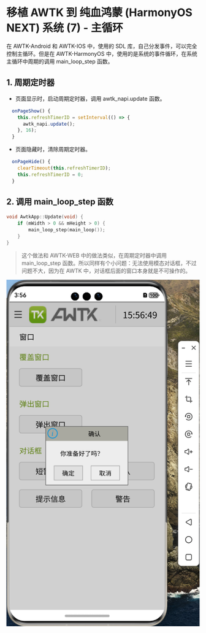 # 移植 AWTK 到 纯血鸿蒙 (HarmonyOS NEXT) 系统 (7) - 主循环

在 AWTK-Android 和 AWTK-IOS 中，使用的 SDL 库，自己分发事件，可以完全控制主循环。但是在 AWTK-HarmonyOS 中，使用的是系统的事件循环，在系统主循环中周期的调用 main\_loop\_step 函数。

## 1. 周期定时器

* 页面显示时，启动周期定时器，调用 awtk\_napi.update 函数。
  
```js
  onPageShow() {
    this.refreshTimerID = setInterval(() => {
      awtk_napi.update();
    }, 16);
  }
```

* 页面隐藏时，清除周期定时器。
  
```js
  onPageHide() {
    clearTimeout(this.refreshTimerID);
    this.refreshTimerID = 0;
  }
```

## 2. 调用 main\_loop\_step 函数

```cpp
void AwtkApp::Update(void) {
    if (mWidth > 0 && mHeight > 0) {
        main_loop_step(main_loop());
    }
}
```

> 这个做法和 AWTK-WEB 中的做法类似，在周期定时器中调用 main\_loop\_step 函数。所以同样有个小问题：无法使用模态对话框，不过问题不大，因为在 AWTK 中，对话框后面的窗口本身就是不可操作的。

![](images/awtk_dialog.png)


